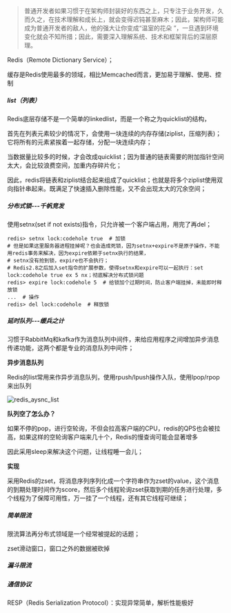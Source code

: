 > 普通开发者如果习惯于在架构师封装好的东西之上，只专注于业务开发，久而久之，在技术理解和成长上，就会变得迟钝甚至麻木；因此，架构师可能成为普通开发者的敌人，他的强大让你变成“温室的花朵 ”，一旦遇到环境变化就会不知所措；因此，需要深入理解系统、技术和框架背后的深层原理。

Redis（Remote Dictionary Service）；

缓存是Redis使用最多的领域，相比Memcached而言，更加易于理解、使用、控制

##### list（列表）

Redis底层存储不是一个简单的linkedlist，而是一个称之为quicklist的结构，

首先在列表元素较少的情况下，会使用一块连续的内存存储(ziplist，压缩列表)；它将所有的元素紧挨着一起存储，分配一块连续内存；

当数据量比较多的时候，才会改成quicklist；因为普通的链表需要的附加指针空间太大，会比较浪费空间，加重内存碎片化；

因此，redis将链表和ziplist结合起来组成了quicklist；也就是将多个ziplist使用双向指针串起来。既满足了快速插入删除性能，又不会出现太大的冗余空间；





##### 分布式锁---千帆竞发

使用setnx(set if not exists)指令，只允许被一个客户端占用，用完了再del；

```shell
redis> setnx lock:codehole true  # 加锁
# 但是如果这里服务器进程挂掉呢？也会造成死锁，因为setnx+expire不是原子操作，不能用redis事务来解决，因为expire依赖于setnx执行的结果，
# setnx没有抢到锁，expire也不会执行；
# Redis2.8之后加入set指令的扩展参数，使得setnx和expire可以一起执行：set lock:codehole true ex 5 nx；彻底解决分布式锁问题
redis> expire lock:codehole 5  # 给锁加个过期时间，防止客户端挂掉，未能即时释放锁
...  # 操作
redis> del lock:codehole  # 释放锁
```



##### 延时队列---缓兵之计

习惯于RabbitMq和kafka作为消息队列中间件，来给应用程序之间增加异步消息传递功能，这两个都是专业的消息队列中间件；

**异步消息队列**

Redis的list常用来作异步消息队列，使用rpush/lpush操作入队，使用lpop/rpop来出队列

![redis_aysnc_list](..\pic\redis_aysnc_list.png)

**队列空了怎么办？**

如果不停的pop，进行空轮询，不但会拉高客户端的CPU，redis的QPS也会被拉高，如果这样的空轮询客户端来几十个，Redis的慢查询可能会显著增多

因此采用sleep来解决这个问题，让线程睡一会儿；

**实现**

采用Redis的zset，将消息序列序列化成一个字符串作为zset的value，这个消息的到期处理时间作为score，然后多个线程轮询zset获取到期的任务进行处理，多个线程为了保障可用性，万一挂了一个线程，还有其它线程可继续；



##### 简单限流

限流算法再分布式领域是一个经常被提起的话题；

zset滑动窗口，窗口之外的数据被砍掉



##### 漏斗限流



##### 通信协议

RESP（Redis Serialization Protocol）：实现异常简单，解析性能极好


















